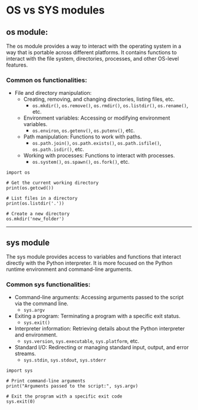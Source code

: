 # OS vs SYS modules

## os module:
The os module provides a way to interact with the operating system in a way that is portable across different platforms. It contains functions to interact with the file system, directories, processes, and other OS-level features.

### Common os functionalities:
- File and directory manipulation: 
  - Creating, removing, and changing directories, listing files, etc.
    - `os.mkdir()`, `os.remove()`, `os.rmdir()`, `os.listdir()`, `os.rename()`, etc.
  - Environment variables: Accessing or modifying environment variables.
    - `os.environ`, `os.getenv()`, `os.putenv()`, etc.
  - Path manipulation: Functions to work with paths.
    - `os.path.join()`, `os.path.exists()`, `os.path.isfile()`, `os.path.isdir()`, etc.
  - Working with processes: Functions to interact with processes.
    - `os.system()`, `os.spawn()`, `os.fork()`, etc.

``` python3
import os

# Get the current working directory
print(os.getcwd())

# List files in a directory
print(os.listdir('.'))

# Create a new directory
os.mkdir('new_folder')
```

---

## sys module
The sys module provides access to variables and functions that interact directly with the Python interpreter. It is more focused on the Python runtime environment and command-line arguments.

### Common sys functionalities:
- Command-line arguments: Accessing arguments passed to the script via the command line.
    - `sys.argv`
- Exiting a program: Terminating a program with a specific exit status.
    - `sys.exit()`
- Interpreter information: Retrieving details about the Python interpreter and environment.
    - `sys.version`, `sys.executable`, `sys.platform`, etc.
- Standard I/O: Redirecting or managing standard input, output, and error streams. 
  - `sys.stdin`, `sys.stdout`, `sys.stderr`

``` python3
import sys

# Print command-line arguments
print("Arguments passed to the script:", sys.argv)

# Exit the program with a specific exit code
sys.exit(0)

```